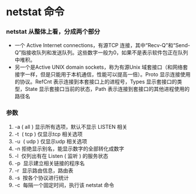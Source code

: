 # netstat 命令

###  netstat 从整体上看，分成两个部分

* 一个 Active Internet connections，有源TCP 连接，其中“Recv-Q”和“Send-Q”指接收队列和发送队列。这些数字一般为0，如果不是表示软件包正在队列中堆积。
* 另一个是Active UNIX domain sockets，称为有源Unix 域套接口（和网络套接字一样，但是只能用于本机通信，性能可以提高一倍）。Proto 显示连接使用的协议。RefCnt 表示连接到本套接口上的进程号，Types 显示套接口的类型，State 显示套接口当前的状态，Path 表示连接到套接口的其他进程使用的路径名

### 参数

1. -a ( all ) 显示所有选项，默认不显示 LISTEN 相关
2. -t  ( tcp ) 仅显示tcp 相关选项
3. -u  ( udp ) 仅显示udp 相关选项
4. -n 拒绝显示别名，能显示数字的全部转化成数字
5. -l  仅列出有在 Listen ( 监听 ) 的服务状态
6. -p  显示建立相关链接的程序名
7. -r  显示路由信息，路由表
8. -s  按各个协议进行统计
9. -c  每隔一个固定时间，执行该 netstat 命令
